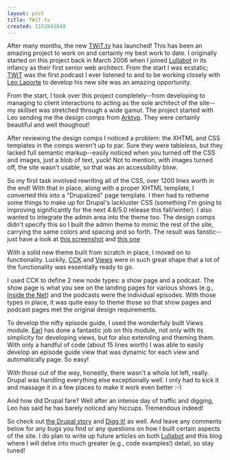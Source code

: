 ```yaml
--- 
layout: post
title: TWiT.tv
created: 1152841849
---
```

After many months, the new <a href="http://www.twit.tv">TWiT.tv</a> has launched! This has been an amazing project to work on and certainly my best work to date. I originally started on this project back in March 2006 when I joined <a href="http://www.lullabot.com">Lullabot</a> in its infancy as their first senior web architect. From the start I was ecstatic; <a href="http://www.twit.tv/twit">TWiT</a> was the first podcast I ever listened to and to be working closely with <a href="http://leoville.vox.com/">Leo Laporte</a> to develop his new site was an amazing opportunity.

From the start, I took over this project completely--from developing to managing to client interactions to acting as the sole architect of the site--my skillset was stretched through a wide gamut. The project started with Leo sending me the design comps from <a href="http://www.arktyp.ca/">Arktyp</a>. They were certainly beautiful and well thoughout! 

After reviewing the design comps I noticed a problem: the XHTML and CSS templates in the comps weren't up to par. Sure they were tableless, but they lacked full semantic markup--easily noticed when you turned off the CSS and images, just a blob of text, yuck! Not to mention, with images turned off, the site wasn't usable, so that was an accessibility blow.
 
So my first task involved rewriting all of the CSS, over 1200 lines worth in the end!  With that in place, along with a proper XHTML template, I converted this into a "Drupalized" page template. I then had to retheme some things to make up for Drupal's lackluster CSS (something I'm going to improving significantly for the next 4.8/5.0 release this fall/winter). I also wanted to integrate the admin area into the theme too. The design comps didn't specify this so I built the admin theme to mimic the rest of the site, carrying the same colors and spacing and so forth. The result was fanstic--just have a look at <a href="/files/twit_01.png">this screenshot</a> and <a href="/files/twit_02.png">this one</a>

With a solid new theme built from scratch in place, I moved on to functionality. Luckily, <a href="http://drupal.org/project/cck">CCK</a> and <a href="http://drupal.org/project/views">Views</a> were in such great shape that a lot of the functionality was essentially ready to go.

I used CCK to define 2 new node types: a show page and a podcast. The show page is what you see on the landing pages for various shows (e.g., <a href="http://www.twit.tv/itn">Inside the Net</a>) and the podcasts were the individual episodes. With those types in place, it was quite easy to theme those so that show pages and podcast pages met the original design requirements.

To develop the nifty episode guide, I used the wonderfuly built Views module. <a href="http://www.angrydonuts.com/">Earl</a> has done a fantastic job on this module, not only with its simplicity for developing views, but for also extending and theming them. With only a handful of code (about 15 lines worth) I was able to easily develop an episode guide view that was dynamic for each view and automatically page. So easy!

With those out of the way, honestly, there wasn't a whole lot left, really. Drupal was handling everything else exceptionally well. I only had to kick it and massage it in a few places to make it work even better :-)

And how did Drupal fare? Well after an intense day of traffic and digging, Leo has said he has barely noticed any hiccups. Tremendous indeed!

So check out <a href="http://drupal.org/node/73547">the Drupal story</a> and <a href="http://digg.com/design/TWiT.tv_redesign,_at_last!">Digg it!</a> as well. And leave any comments below for any bugs you find or any questions on how I built certain aspects of the site. I do plan to write up future articles on both <a href="http://www.lullabot.com">Lullabot</a> and this blog where I will delve into much greater (e.g., code examples!) detail, so stay tuned!
